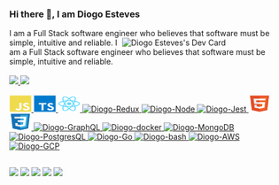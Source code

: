 ### Hi there 👋, I am Diogo Esteves

<div>
I am a Full Stack software engineer who believes that software must be simple, intuitive and reliable.
<a href="https://app.daily.dev/dgesteves"><img src="https://api.daily.dev/devcards/4a60db47510746d7a1a87b98f9c1695f.png?r=hq7" align="right" width="300" alt="Diogo Esteves's Dev Card"/></a>
  I am a Full Stack software engineer who believes that software must be simple, intuitive and reliable.
  </div>

<br>
<div>
  <a href="https://www.linkedin.com/in/diogo-esteves/">
  <img height="180em" src="https://github-readme-stats.vercel.app/api?username=dgesteves&show_icons=true&theme=aura&include_all_commits=true&count_private=true"/>
  <img height="180em" src="https://github-readme-stats.vercel.app/api/top-langs/?username=dgesteves&layout=compact&langs_count=8&theme=aura"/>
</div align="center">
<br>
<div>
  <img alt="Diogo-Js" height="30" width="40" src="https://raw.githubusercontent.com/devicons/devicon/master/icons/javascript/javascript-plain.svg">
  <img alt="Diogo-Ts" height="30" width="40" src="https://raw.githubusercontent.com/devicons/devicon/master/icons/typescript/typescript-plain.svg">
  <img alt="Diogo-React" height="30" width="40" src="https://raw.githubusercontent.com/devicons/devicon/master/icons/react/react-original.svg">
  <img alt="Diogo-Redux" height="30" width="40"  src="https://cdn.jsdelivr.net/gh/devicons/devicon/icons/redux/redux-original.svg" />
<img alt="Diogo-Node" height="30" width="40" src="https://cdn.jsdelivr.net/gh/devicons/devicon/icons/nodejs/nodejs-original.svg" />
  <img alt="Diogo-Jest" height="30" width="40" src="https://cdn.jsdelivr.net/gh/devicons/devicon/icons/jest/jest-plain.svg" />
  <img alt="Diogo-HTML" height="30" width="40" src="https://raw.githubusercontent.com/devicons/devicon/master/icons/html5/html5-original.svg">
  <img alt="Diogo-CSS" height="30" width="40" src="https://raw.githubusercontent.com/devicons/devicon/master/icons/css3/css3-original.svg">
  <img alt="Diogo-GraphQL" height="30" width="40" src="https://cdn.jsdelivr.net/gh/devicons/devicon/icons/graphql/graphql-plain.svg" />
  <img alt="Diogo-docker" height="35" width="40" src="https://cdn.jsdelivr.net/gh/devicons/devicon/icons/docker/docker-plain.svg" />
<img alt="Diogo-MongoDB" height="30" width="40" src="https://cdn.jsdelivr.net/gh/devicons/devicon/icons/mongodb/mongodb-original.svg" />
<img alt="Diogo-PostgresQL" height="30" width="40" src="https://cdn.jsdelivr.net/gh/devicons/devicon/icons/postgresql/postgresql-plain.svg" />
            <img  alt="Diogo-Go" height="30" width="40" src="https://cdn.jsdelivr.net/gh/devicons/devicon/icons/go/go-original.svg" />
            <img alt="Diogo-bash" height="30" width="40" src="https://cdn.jsdelivr.net/gh/devicons/devicon/icons/bash/bash-original.svg" />
            <img alt="Diogo-AWS" height="30" width="40" src="https://cdn.jsdelivr.net/gh/devicons/devicon/icons/amazonwebservices/amazonwebservices-original.svg" />
            <img alt="Diogo-GCP" height="30" width="40" src="https://cdn.jsdelivr.net/gh/devicons/devicon/icons/googlecloud/googlecloud-original.svg" />
</div>

##

<div> 
  <a href="https://www.linkedin.com/in/diogo-esteves/" target="_blank"><img src="https://img.shields.io/badge/-LinkedIn-%230077B5?style=for-the-badge&logo=linkedin&logoColor=white" target="_blank"></a> 
  <a href = "mailto:diogo.esteves.goncalves@gmail.com"><img src="https://img.shields.io/badge/-Gmail-%23333?style=for-the-badge&logo=gmail&logoColor=white" target="_blank"></a>
  <a href="https://twitter.com/EstevesDi0g0" target="_blank"><img src="https://img.shields.io/badge/-Twitter-%230077B5?style=for-the-badge&logo=twitter&logoColor=white" target="_blank"></a>
  <a href="to-be-defined" target="_blank"><img src="https://img.shields.io/badge/YouTube-FF0000?style=for-the-badge&logo=youtube&logoColor=white" target="_blank"></a>
  <a href="https://www.instagram.com/diogo.esteves.goncalves/" target="_blank"><img src="https://img.shields.io/badge/-Instagram-%23E4405F?style=for-the-badge&logo=instagram&logoColor=white" target="_blank"></a>         
</div>
<br>
